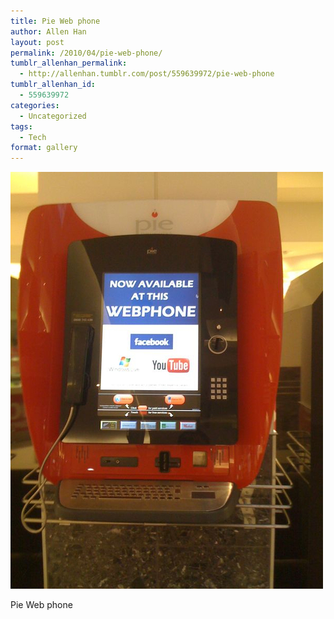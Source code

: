 ```yaml
---
title: Pie Web phone
author: Allen Han
layout: post
permalink: /2010/04/pie-web-phone/
tumblr_allenhan_permalink:
  - http://allenhan.tumblr.com/post/559639972/pie-web-phone
tumblr_allenhan_id:
  - 559639972
categories:
  - Uncategorized
tags:
  - Tech
format: gallery
---
```

[<img class="alignnone size-full wp-image-488" alt="tumblr_l1nzh15Mru1qzkacto1_" src="/images/uploads/2013/03/tumblr_l1nzh15Mru1qzkacto1_.jpg" width="500" height="667" />][1]

Pie Web phone

 [1]: /images/uploads/2013/03/tumblr_l1nzh15Mru1qzkacto1_.jpg

